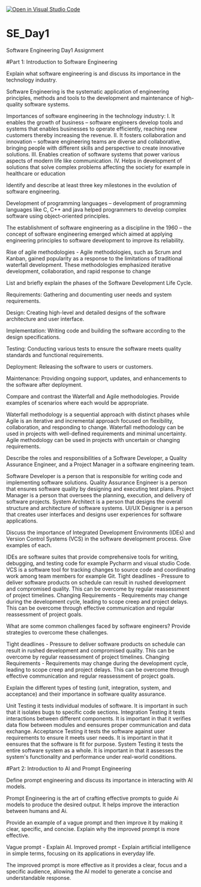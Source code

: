 [![Open in Visual Studio Code](https://classroom.github.com/assets/open-in-vscode-2e0aaae1b6195c2367325f4f02e2d04e9abb55f0b24a779b69b11b9e10269abc.svg)](https://classroom.github.com/online_ide?assignment_repo_id=16949366&assignment_repo_type=AssignmentRepo)
# SE_Day1
Software Engineering Day1 Assignment

#Part 1: Introduction to Software Engineering

Explain what software engineering is and discuss its importance in the technology industry.

Software Engineering is the systematic application of engineering principles, methods and tools to the development and maintenance of high-quality software systems.

Importances of software engineering in the technology industry:
I.	It enables the growth of business – software engineers develop tools and systems that enables businesses to operate efficiently, reaching new customers thereby increasing the revenue.
II.	It fosters collaboration and innovation – software engineering teams are diverse and collaborative, bringing people with different skills and perspective to create innovative solutions.
III.	Enables creation of software systems that power various aspects of modern life like communication.
IV.	Helps in development of solutions that solve complex problems affecting the society for example in healthcare or education


Identify and describe at least three key milestones in the evolution of software engineering.

Development of programming languages – development of programming languages like C, C++ and java helped programmers to develop complex software using object-oriented principles.

The establishment of software engineering as a discipline in the 1960 – the concept of software engineering emerged which aimed at applying engineering principles to software development to improve its reliability.

Rise of agile methodologies - Agile methodologies, such as Scrum and Kanban, gained popularity as a response to the limitations of traditional waterfall development. These methodologies emphasized iterative development, collaboration, and rapid response to change


List and briefly explain the phases of the Software Development Life Cycle.

Requirements: Gathering and documenting user needs and system requirements.

Design: Creating high-level and detailed designs of the software architecture and user interface.

Implementation: Writing code and building the software according to the design specifications.

Testing: Conducting various tests to ensure the software meets quality standards and functional requirements.

Deployment: Releasing the software to users or customers.

Maintenance: Providing ongoing support, updates, and enhancements to the software after deployment.

Compare and contrast the Waterfall and Agile methodologies. Provide examples of scenarios where each would be appropriate.

Waterfall methodology is a sequential approach with distinct phases while Agile is an iterative and incremental approach focused on flexibility, collaboration, and responding to change.
Waterfall methodology can be used in projects with well-defined requirements and minimal uncertainty.
Agile methodology can be used in projects with uncertain or changing requirements.

Describe the roles and responsibilities of a Software Developer, a Quality Assurance Engineer, and a Project Manager in a software engineering team.

Software Developer is a person that is responsible for writing code and implementing software solutions.
Quality Assurance Engineer is a person that  ensures software quality by designing and executing test plans.
Project Manager is a person that oversees the planning, execution, and delivery of software projects.
System Architect is a person that designs the overall structure and architecture of software systems.
UI/UX Designer is a person that creates user interfaces and designs user experiences for software applications.

Discuss the importance of Integrated Development Environments (IDEs) and Version Control Systems (VCS) in the software development process. Give examples of each.

IDEs are software suites that provide comprehensive tools for writing, debugging, and testing code for example Pycharm and visual studio Code.
VCS is a software tool for tracking changes to source code and coordinating work among team members for example Git.
Tight deadlines - Pressure to deliver software products on schedule can result in rushed development and compromised quality. This can be overcome by regular reassessment of project timelines. 
Changing Requirements - Requirements may change during the development cycle, leading to scope creep and project delays. This can be overcome through effective communication and regular reassessment of project goals.

What are some common challenges faced by software engineers? Provide strategies to overcome these challenges.

Tight deadlines - Pressure to deliver software products on schedule can result in rushed development and compromised quality. This can be overcome by regular reassessment of project timelines. 
Changing Requirements - Requirements may change during the development cycle, leading to scope creep and project delays. This can be overcome through effective communication and regular reassessment of project goals.


Explain the different types of testing (unit, integration, system, and acceptance) and their importance in software quality assurance.

Unit Testing it tests individual modules of software. It is important in such that it isolates bugs to specific code sections.
Integration Testing it tests interactions between different components. It is important in that it verifies data flow between modules and eensures proper communication and data exchange.
Acceptance Testing it tests the software against user requirements to ensure it meets user needs. It is important in that it  eensures that the software is fit for purpose.
System Testing it tests  the entire software system as a whole. It is important in that it assesses the system's functionality and performance under real-world conditions.


#Part 2: Introduction to AI and Prompt Engineering


Define prompt engineering and discuss its importance in interacting with AI models.

Prompt Engineering is the art of crafting effective prompts to guide Ai models to produce the desired output.
It helps improve the interaction between humans and Ai.


Provide an example of a vague prompt and then improve it by making it clear, specific, and concise. Explain why the improved prompt is more effective.

Vague prompt - Explain AI. 
Improved prompt - Explain artificial intelligence in simple terms, focusing on its applications in everyday life.

The improved prompt is more effective as it provides a clear, focus and a specific audience, allowing the AI model to generate a concise and understandable response.
